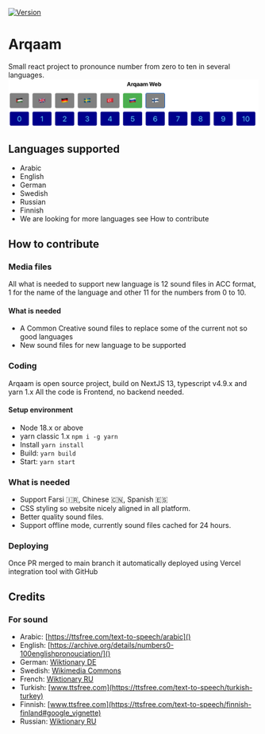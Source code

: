 [![Version](https://img.shields.io/badge/version-0.7.0-blue.svg)](https://github.com/amerharb/arqaam/tree/version/0.7.0)
# Arqaam

Small react project to pronounce number from zero to ten in several languages.
![img.png](img.png)

## Languages supported
- Arabic
- English
- German
- Swedish
- Russian
- Finnish
- We are looking for more languages see How to contribute

## How to contribute
### Media files
All what is needed to support new language is 12 sound files in ACC format, 1 for the name of the language and other 11 for the numbers from 0 to 10.
#### What is needed
- A Common Creative sound files to replace some of the current not so good languages
- New sound files for new language to be supported
### Coding
Arqaam is open source project, build on NextJS 13, typescript v4.9.x and yarn 1.x
All the code is Frontend, no backend needed.
#### Setup environment
- Node 18.x or above
- yarn classic 1.x `npm i -g yarn`
- Install `yarn install`
- Build: `yarn build`
- Start: `yarn start`
### What is needed
- Support Farsi 🇮🇷, Chinese 🇨🇳, Spanish 🇪🇸
- CSS styling so website nicely aligned in all platform.
- Better quality sound files.
- Support offline mode, currently sound files cached for 24 hours.
### Deploying
Once PR merged to main branch it automatically deployed using Vercel integration tool with GitHub

## Credits
### For sound
- Arabic: [https://ttsfree.com/text-to-speech/arabic]()
- English: [https://archive.org/details/numbers0-100englishpronouciation/]()
- German: [Wiktionary DE](https://de.wiktionary.org/)
- Swedish: [Wikimedia Commons](https://commons.wikimedia.org/)
- French: [Wiktionary RU](https://fr.wiktionary.org/)
- Turkish: [www.ttsfree.com](https://ttsfree.com/text-to-speech/turkish-turkey)
- Finnish: [www.ttsfree.com](https://ttsfree.com/text-to-speech/finnish-finland#google_vignette)
- Russian: [Wiktionary RU](https://ru.wiktionary.org/)
